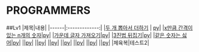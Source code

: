 PROGRAMMERS
=============
##Lv1
|제목|내용|
|------|:-------------:|
|[두 개 뽑아서 더하기](https://programmers.co.kr/learn/courses/30/lessons/68644) | [py](Programmers/level1/두%20개%20뽑아서%20더하기.py)|
|[x만큼 간격이 있는 n개의 숫자]()|[py](Programmers/level1/x만큼%20간격이%20있는%20n개의%20숫자.py)|
|[가운데 글자 가져오기]()|[py](Programmers/level1/가운데%20글자%20가져오기.py)|
|[3진법 뒤집기](https://programmers.co.kr/learn/courses/30/lessons/68935)|[py](Programmers/level1/3진법%20뒤집기.py)|
|[같은 숫자는 싫어]()|[py](Programmers/level1/같은%20숫자는%20싫어.py)|
|[]()|[py]()|
|[]()|[py]()|
|[]()|[py]()|
|[]()|[py]()|
|[]()|[py]()|
|[]()|[py]()|
|[]()|[py]()|
|체육복|테스트2|
